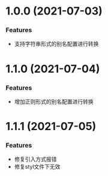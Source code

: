 # 1.0.0 (2021-07-03)

### Features

* 支持字符串形式的别名配置进行转换

# 1.1.0 (2021-07-04)

### Features

* 增加正则形式的别名配置进行转换

# 1.1.1 (2021-07-05)

### Features

* 修复引入方式报错
* 修复styl文件下无效
